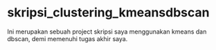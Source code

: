# skripsi_clustering_kmeansdbscan
Ini merupakan sebuah project skripsi saya menggunakan kmeans dan dbscan, demi memenuhi tugas akhir saya.
